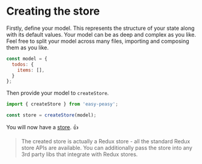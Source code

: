 # Creating the store

Firstly, define your model. This represents the structure of your state along with its default values. Your model can be as deep and complex as you like. Feel free to split your model across many files, importing and composing them as you like.

```javascript
const model = {
  todos: {
    items: [],
  }
};
```

Then provide your model to `createStore`.

```javascript
import { createStore } from 'easy-peasy';

const store = createStore(model);
```

You will now have a [store](#store). 👍

> The created store is actually a Redux store - all the standard Redux store
> APIs are available. You can additionally pass the store into any 3rd party
> libs that integrate with Redux stores.